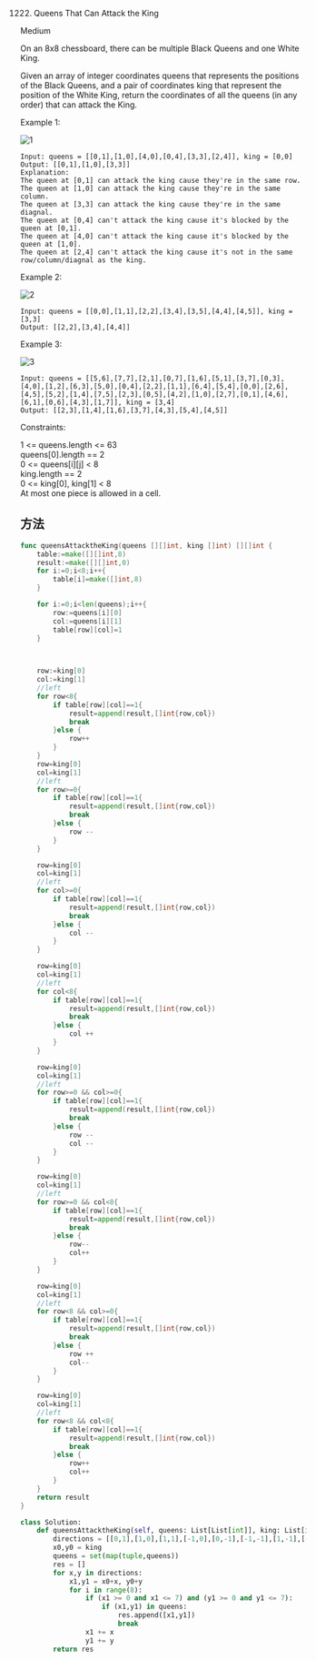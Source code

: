1222. Queens That Can Attack the King


Medium


On an 8x8 chessboard, there can be multiple Black Queens and one White King.

Given an array of integer coordinates queens that represents the positions of the Black Queens, and a pair of coordinates king that represent the position of the White King, return the coordinates of all the queens (in any order) that can attack the King.

 

Example 1:

![1](1222-1.jpg)

```
Input: queens = [[0,1],[1,0],[4,0],[0,4],[3,3],[2,4]], king = [0,0]
Output: [[0,1],[1,0],[3,3]]
Explanation:  
The queen at [0,1] can attack the king cause they're in the same row. 
The queen at [1,0] can attack the king cause they're in the same column. 
The queen at [3,3] can attack the king cause they're in the same diagnal. 
The queen at [0,4] can't attack the king cause it's blocked by the queen at [0,1]. 
The queen at [4,0] can't attack the king cause it's blocked by the queen at [1,0]. 
The queen at [2,4] can't attack the king cause it's not in the same row/column/diagnal as the king.
```

Example 2:

![2](1222-2.jpg)

```
Input: queens = [[0,0],[1,1],[2,2],[3,4],[3,5],[4,4],[4,5]], king = [3,3]
Output: [[2,2],[3,4],[4,4]]
```

Example 3:

![3](1222-3.jpg)

```
Input: queens = [[5,6],[7,7],[2,1],[0,7],[1,6],[5,1],[3,7],[0,3],[4,0],[1,2],[6,3],[5,0],[0,4],[2,2],[1,1],[6,4],[5,4],[0,0],[2,6],[4,5],[5,2],[1,4],[7,5],[2,3],[0,5],[4,2],[1,0],[2,7],[0,1],[4,6],[6,1],[0,6],[4,3],[1,7]], king = [3,4]
Output: [[2,3],[1,4],[1,6],[3,7],[4,3],[5,4],[4,5]]
```

Constraints:

1 <= queens.length <= 63  
queens[0].length == 2   
0 <= queens[i][j] < 8   
king.length == 2   
0 <= king[0], king[1] < 8   
At most one piece is allowed in a cell.


## 方法


```go
func queensAttacktheKing(queens [][]int, king []int) [][]int {
    table:=make([][]int,8)
    result:=make([][]int,0)
    for i:=0;i<8;i++{
        table[i]=make([]int,8)
    }

    for i:=0;i<len(queens);i++{
        row:=queens[i][0]
        col:=queens[i][1]
        table[row][col]=1
    }

    

    row:=king[0]
    col:=king[1]
    //left
    for row<8{
        if table[row][col]==1{
            result=append(result,[]int{row,col})
            break
        }else {
            row++
        }
    }
    row=king[0]
    col=king[1]
    //left
    for row>=0{
        if table[row][col]==1{
            result=append(result,[]int{row,col})
            break
        }else {
            row --
        }
    }

    row=king[0]
    col=king[1]
    //left
    for col>=0{
        if table[row][col]==1{
            result=append(result,[]int{row,col})
            break
        }else {
            col --
        }
    }

    row=king[0]
    col=king[1]
    //left
    for col<8{
        if table[row][col]==1{
            result=append(result,[]int{row,col})
            break
        }else {
            col ++
        }
    }

    row=king[0]
    col=king[1]
    //left
    for row>=0 && col>=0{
        if table[row][col]==1{
            result=append(result,[]int{row,col})
            break
        }else {
            row --
            col --
        }
    }

    row=king[0]
    col=king[1]
    //left
    for row>=0 && col<8{
        if table[row][col]==1{
            result=append(result,[]int{row,col})
            break
        }else {
            row--
            col++
        }
    }

    row=king[0]
    col=king[1]
    //left
    for row<8 && col>=0{
        if table[row][col]==1{
            result=append(result,[]int{row,col})
            break
        }else {
            row ++
            col--
        }
    }

    row=king[0]
    col=king[1]
    //left
    for row<8 && col<8{
        if table[row][col]==1{
            result=append(result,[]int{row,col})
            break
        }else {
            row++
            col++
        }
    }
    return result
}


```


```python
class Solution:
    def queensAttacktheKing(self, queens: List[List[int]], king: List[int]) -> List[List[int]]:
        directions = [[0,1],[1,0],[1,1],[-1,0],[0,-1],[-1,-1],[1,-1],[-1,1]]
        x0,y0 = king
        queens = set(map(tuple,queens))
        res = []
        for x,y in directions:
            x1,y1 = x0+x, y0+y
            for i in range(8):
                if (x1 >= 0 and x1 <= 7) and (y1 >= 0 and y1 <= 7):
                    if (x1,y1) in queens:
                        res.append([x1,y1])
                        break
                x1 += x
                y1 += y
        return res
```